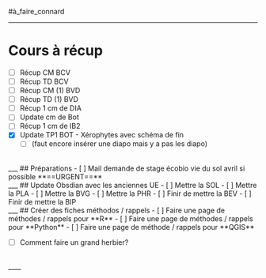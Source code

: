 #à_faire_connard
___
# Cours à récup
- [ ] Récup CM BCV
- [ ] Récup TD BCV
- [ ] Récup CM (1) BVD
- [ ] Récup TD (1) BVD
- [ ] Récup 1 cm de DIA
- [ ] Update cm de Bot
- [ ] Récup 1 cm de IB2
- [x] Update TP1 BOT - Xérophytes avec schéma de fin
	- [ ] (faut encore insérer une diapo mais y a pas les diapo)
<br>
___
## Préparations
- [ ] Mail demande de stage écobio vie du sol avril si possible **==URGENT==**
<br>
___
## Update Obsdian avec les anciennes UE
- [ ] Mettre la SOL
- [ ] Mettre la PLA
- [ ] Mettre la  BVG
- [ ] Mettre la PHR
- [ ] Finir de mettre la BEV
- [ ] Finir de mettre la BIP
<br>
___
## Créer des fiches méthodos / rappels
- [ ] Faire une page de méthodes / rappels pour **R**
- [ ] Faire une page de méthodes / rappels pour **Python**
- [ ] Faire une page de méthode / rappels pour **QGIS**

- [ ] Comment faire un grand herbier?
<br>
____
